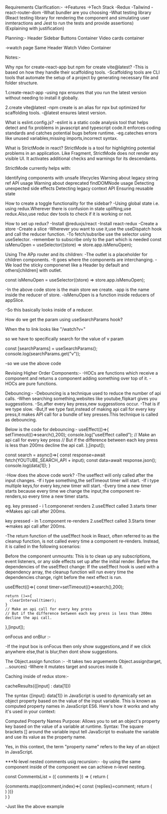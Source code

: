 Requirements Clarification:-
->Features
->Tech Stack
    -Redux
    -Tailwind
    -react-router-dom
    -What bundler are you choosing
    -What testing library (React testing library for rendering the component and simulating user inmteractions and Jest to run the tests and provide assertions)   
(Explaining with justification)

Planning:-
Header
Sidebar
Buttons Container
Video cards container

->watch page
Same Header
Watch Video Container

Notes:-

Why npx for create-react-app but npm for create vite@latest?
-This is based on how they handle their scaffolding tools.
-Scaffolding tools are CLI tools that automate the setup of a project by generating necessary file and folder structure.

1.create-react-app
-using npx ensures that you run the latest version without needing to install it globally.

2.create vite@latest
-npm create <package> is an alias for npx <package> but optimized for scaffolding tools.
-@latest ensures latest version.

What is eslint.config.js?
-eslint is a static code analysis tool that helps detect and fix problems in javascript and typescript code.It enforces coding standards and catches potential bugs before runtime.
-eg.cateches errors like unused variables,missing imports,incorrect syntax.

What is StrictMode in react?
StrictMode is a tool for highlighting potential problems in an application. Like Fragment, StrictMode does not render any visible UI. It activates additional checks and warnings for its descendants.

StrictMode currently helps with:

Identifying components with unsafe lifecycles
Warning about legacy string ref API usage
Warning about deprecated findDOMNode usage
Detecting unexpected side effects
Detecting legacy context API
Ensuring reusable state


How to create a toggle functionality for the sidebar?
-Using global state i.e. using redux.Wherever there is confusion in state uplifting,use redux.Also,use reduc dev tools to check if it is working or not.

How to set up redux?
-Install @reduxjs/react
-Install react-redux
-Create a store
-Create a slice
-Wherever you want to use it,use the useDispatch hook and call the reducer function.
-To fetch/subsribe use the selector using useSelector.
-remember to subscribe only to the part which is needed 
const isMenuOpen = useSelector((store) => store.app.isMenuOpen);

Using The APp router and its children:
-The outlet is a placeholder for children components.
-It goes where the components are interchanging.
-We load the sticky componenet like a Header by default and others[children] with outlet.

const isMenuOpen = useSelector((store) => store.app.isMenuOpen);

-In the above code store is the main store we create.
-app is the name inside the reducer of store.
-isMenuOpen is a function inside reducers of appSlice.

-So this basically looks inside of a reducer.


How do we get the param using useSearchParams hook?

When the to link looks like "/watch?v="

so we have to specifically search for the value of v param

const [searchParams] = useSearchParams();
console.log(searchParams.get("v"));

-so we use the above code

Revising Higher Order Components:-
-HOCs are functions which receive a component and returns a component adding something over top of it.
-HOCs are pure functions.

Debouncing:-
-Debouncing is a technique used to reduce the number of api calls.
-When searching something,websites like youtube,flipkart gives you suggesstions.
-So,after every key press,new suggesstions occur.
-That is if we type slow.
-But,If we type fast,instead of making api call for every key press,it makes API call for a bundle of key presses.This technique is called as debouncing.

Below is the code for debouncing:-
useEffect(()=>{
    setTimeout(()=>search(),200);
    console.log("useEffect called");
    // Make an api call for every key press
    // But if the difference between each key press is less than 200ms decline the api call.
  },[input]);

  const search = async()=>{
    const response=await fetch(YOUTUBE_SEARCH_API + input);
    const data=await response.json();
    console.log(data[1]);
  }

-How does the above code work?
-The useffect will only called after the input changes.
-If i type something,the setTimeout timer will start.
-If i type multiple keys,for every key,new timer will start.
-Every time a new timer starts because every time we change the input,the component re-renders,so every time a new timer starts.

eg.
key pressed - i
1.componenet renders
2.useEffect called
3.starts timer =>Makes api call after 200ms.

key pressed - in
1.component re-renders
2.useEffect called
3.Starts timer =>makes api call after 200ms.

-The return function of the useEffect hook in React, often referred to as the cleanup function, is not called every time a component re-renders. Instead, it is called in the following scenarios:

Before the component unmounts: This is to clean up any subscriptions, event listeners, or any side effects set up after the initial render.
Before the dependencies of the useEffect change: If the useEffect hook is used with a dependency array, the cleanup function will run every time the dependencies change, right before the next effect is run.

useEffect(()=>{
    const timer=setTimeout(()=>search(),200);

    return ()=>{
      clearInterval(timer);
    }
    // Make an api call for every key press
    // But if the difference between each key press is less than 200ms decline the api call.
  },[input]);   

onFocus and onBlur :-

-If the input box is onFocus then only show suggestions,and if we click anywhere else,that is blur,then dont show suggestions.

The Object.assign function :-
-It takes two arguements 
Object.assign(target, ...sources)
-Where it mutates target and sources inside it.

Caching inside of redux store:-

cacheResults({[input] : data[1]})


The syntax {[input]: data[1]} in JavaScript is used to dynamically set an object property based on the value of the input variable. This is known as computed property names in JavaScript ES6. Here's how it works and why it's used in your context:

Computed Property Names
Purpose: Allows you to set an object's property key based on the value of a variable at runtime.
Syntax: The square brackets [] around the variable input tell JavaScript to evaluate the variable and use its value as the property name.

Yes, in this context, the term "property name" refers to the key of an object in JavaScript.


***N-level nested comments usig recursion:-
-by using the same component inside of the component we can achieve n-level nesting.

const CommentsList = ({ comments }) => {
  return (
    <div>
      {comments.map((comment,index)=>{
        const {replies}=comment;
        return (
          <div>
            <Comment data={comment}></Comment>
            <div className="pl-3 border-l-2">
              <CommentsList comments={replies}></CommentsList>
            </div>
          </div>
        )
      })}
    </div>
  )
}

-Just like the above example

